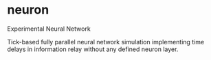 # neuron
Experimental Neural Network

Tick-based fully parallel neural network simulation implementing time delays in information relay without any defined neuron layer.
